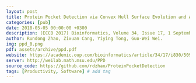 ```yaml
---
layout: post
title: Protein Pocket Detection via Convex Hull Surface Evolution and Associated Reeb Graph
categories: [pub]
date: 2018-05-05 00:00:00 +0300
description: (ECCB 2017) Bioinformatics, Volume 34, Issue 17, 1 September 2018, Pages i830–i837
author: Rundong Zhao, Zixuan Cang, Yiying Tong, Guo-Wei Wei.
img: ppd_0.png
pdf: assets/archive/ppd.pdf
website: https://academic.oup.com/bioinformatics/article/34/17/i830/5093253
server: http://weilab.math.msu.edu/PPD
source_code: https://github.com/rdzhao/ProteinPocketDetection
tags: [Productivity, Software] # add tag
---
```

